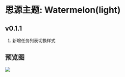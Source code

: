 # 思源主题: Watermelon(light)

## v0.1.1
1. 新增任务列表切换样式

## 预览图
![](https://cdn.jsdelivr.net/gh/ihyw/blogIH-First@main/2021/01/25/Watermelon(1)(1).png)